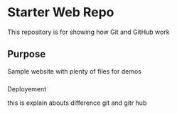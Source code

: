# Starter Web Repo

This repository is for showing how Git and GitHub work

## Purpose

Sample website with plenty of files for demos

### 

Deployement

this is explain abouts difference git and gitr hub 